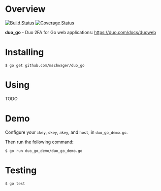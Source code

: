# Overview

[![Build Status](https://travis-ci.org/mschwager/duo_go.svg?branch=master)](https://travis-ci.org/mschwager/duo_go)
[![Coverage Status](https://coveralls.io/repos/github/mschwager/duo_go/badge.svg?branch=master)](https://coveralls.io/github/mschwager/duo_go?branch=master)

**duo_go** - Duo 2FA for Go web applications: https://duo.com/docs/duoweb

# Installing

```
$ go get github.com/mschwager/duo_go
```

# Using

TODO

# Demo

Configure your `ikey`, `skey`, `akey`, and `host`, in `duo_go_demo.go`.

Then run the following command:

```
$ go run duo_go_demo/duo_go_demo.go
```

# Testing

```
$ go test
```
